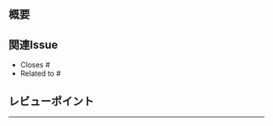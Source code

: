 ## 概要

<!-- このPRの目的と変更内容を簡潔に説明してください -->

## 関連Issue

<!-- 関連するIssueがあればリンクしてください -->

- Closes #
- Related to #

## レビューポイント

<!-- 特に注意して見てほしい箇所や変更理由があれば記載してください -->

---

<!-- ⚡ この下に変更ファイル詳細とコード分析が自動で追加されます -->
